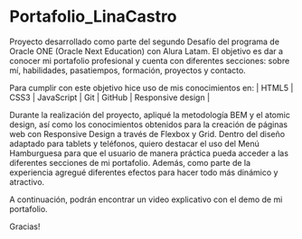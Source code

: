 # Portafolio_LinaCastro
Proyecto desarrollado como parte del segundo Desafío del programa de Oracle ONE (Oracle Next Education) con Alura Latam. El objetivo es dar a conocer mi portafolio profesional y cuenta con diferentes secciones: sobre mí, habilidades, pasatiempos, formación, proyectos y contacto. 

Para cumplir con este objetivo hice uso de mis conocimientos en: 
| HTML5 | CSS3 | JavaScript | Git | GitHub | Responsive design |

Durante la realización del proyecto, apliqué la metodología BEM y el atomic design, así como los conocimientos obtenidos para la creación de páginas web con Responsive Design a través de Flexbox y Grid. 
Dentro del diseño adaptado para tablets y teléfonos, quiero destacar el uso del Menú Hamburguesa para que el usuario de manera práctica pueda acceder a las diferentes secciones de mi portafolio. 
Además, como parte de la experiencia agregué diferentes efectos para hacer todo más dinámico y atractivo. 

A continuación, podrán encontrar un video explicativo con el demo de mi portafolio. 

Gracias!

